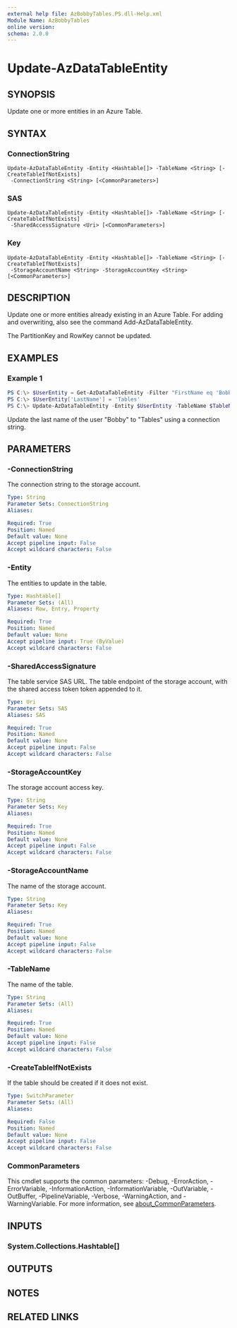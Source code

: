 ```yaml
---
external help file: AzBobbyTables.PS.dll-Help.xml
Module Name: AzBobbyTables
online version:
schema: 2.0.0
---
```


# Update-AzDataTableEntity

## SYNOPSIS
Update one or more entities in an Azure Table.

## SYNTAX

### ConnectionString
```
Update-AzDataTableEntity -Entity <Hashtable[]> -TableName <String> [-CreateTableIfNotExists]
 -ConnectionString <String> [<CommonParameters>]
```

### SAS
```
Update-AzDataTableEntity -Entity <Hashtable[]> -TableName <String> [-CreateTableIfNotExists]
 -SharedAccessSignature <Uri> [<CommonParameters>]
```

### Key
```
Update-AzDataTableEntity -Entity <Hashtable[]> -TableName <String> [-CreateTableIfNotExists]
 -StorageAccountName <String> -StorageAccountKey <String> [<CommonParameters>]
```

## DESCRIPTION
Update one or more entities already existing in an Azure Table.
For adding and overwriting, also see the command Add-AzDataTableEntity.

The PartitionKey and RowKey cannot be updated.

## EXAMPLES

### Example 1
```powershell
PS C:\> $UserEntity = Get-AzDataTableEntity -Filter "FirstName eq 'Bobby'" -TableName $TableName -ConnectionString $ConnectionString
PS C:\> $UserEntity['LastName'] = 'Tables'
PS C:\> Update-AzDataTableEntity -Entity $UserEntity -TableName $TableName -ConnectionString $ConnectionString
```

Update the last name of the user "Bobby" to "Tables" using a connection string.

## PARAMETERS

### -ConnectionString
The connection string to the storage account.

```yaml
Type: String
Parameter Sets: ConnectionString
Aliases:

Required: True
Position: Named
Default value: None
Accept pipeline input: False
Accept wildcard characters: False
```

### -Entity
The entities to update in the table.

```yaml
Type: Hashtable[]
Parameter Sets: (All)
Aliases: Row, Entry, Property

Required: True
Position: Named
Default value: None
Accept pipeline input: True (ByValue)
Accept wildcard characters: False
```

### -SharedAccessSignature
The table service SAS URL.
The table endpoint of the storage account, with the shared access token token appended to it.

```yaml
Type: Uri
Parameter Sets: SAS
Aliases: SAS

Required: True
Position: Named
Default value: None
Accept pipeline input: False
Accept wildcard characters: False
```

### -StorageAccountKey
The storage account access key.

```yaml
Type: String
Parameter Sets: Key
Aliases:

Required: True
Position: Named
Default value: None
Accept pipeline input: False
Accept wildcard characters: False
```

### -StorageAccountName
The name of the storage account.

```yaml
Type: String
Parameter Sets: Key
Aliases:

Required: True
Position: Named
Default value: None
Accept pipeline input: False
Accept wildcard characters: False
```

### -TableName
The name of the table.

```yaml
Type: String
Parameter Sets: (All)
Aliases:

Required: True
Position: Named
Default value: None
Accept pipeline input: False
Accept wildcard characters: False
```

### -CreateTableIfNotExists
If the table should be created if it does not exist.

```yaml
Type: SwitchParameter
Parameter Sets: (All)
Aliases:

Required: False
Position: Named
Default value: None
Accept pipeline input: False
Accept wildcard characters: False
```

### CommonParameters
This cmdlet supports the common parameters: -Debug, -ErrorAction, -ErrorVariable, -InformationAction, -InformationVariable, -OutVariable, -OutBuffer, -PipelineVariable, -Verbose, -WarningAction, and -WarningVariable. For more information, see [about_CommonParameters](http://go.microsoft.com/fwlink/?LinkID=113216).

## INPUTS

### System.Collections.Hashtable[]

## OUTPUTS

## NOTES

## RELATED LINKS
